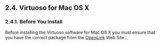 <div>

<div>

<div>

<div>

## 2.4. Virtuoso for Mac OS X

</div>

</div>

</div>

<div>

<div>

<div>

<div>

### 2.4.1. Before You Install

</div>

</div>

</div>

Before installing the Virtuoso software for Mac OS X you must ensure
that you have the correct package from the
<a href="http://virtuoso.openlinksw.com/download/" class="ulink"
target="_top">OpenLink</a> Web Site.

</div>

</div>
